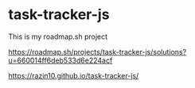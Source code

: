 # task-tracker-js
This is my roadmap.sh project


https://roadmap.sh/projects/task-tracker-js/solutions?u=660014ff6deb533d6e224acf


https://razin10.github.io/task-tracker-js/
